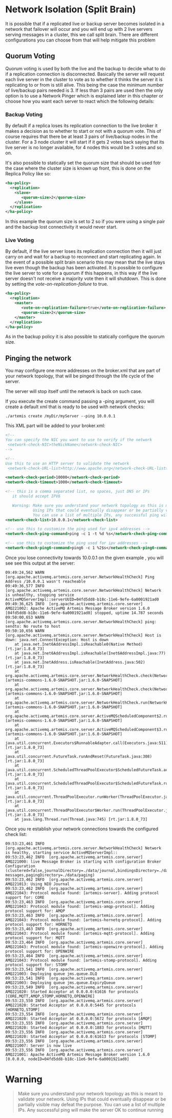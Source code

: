 # Network Isolation (Split Brain)

It is possible that if a replicated live or backup server becomes isolated in a network that failover will occur and you will end up
with 2 live servers serving messages in a cluster, this we call split brain. There are different configurations you can choose
from that will help mitigate this problem

## Quorum Voting

Quorum voting is used by both the live and the backup to decide what to do if a replication connection is disconnected. 
Basically the server will request each live server in the cluster to vote as to whether it thinks the server it is replicating 
to or from is still alive. This being the case the minimum number of live/backup pairs needed is 3. If less than 3 pairs 
are used then the only option is to use a Network Pinger which is explained later in this chapter or choose how you want each server to 
react which the following details:
 
### Backup Voting

By default if a replica loses its replication connection to the live broker it makes a decision as to whether to start or not
with a quorum vote. This of course requires that there be at least 3 pairs of live/backup nodes in the cluster. For a 3 node 
cluster it will start if it gets 2 votes back saying that its live server is no longer available, for 4 nodes this would be 
3 votes and so on.

It's also possible to statically set the quorum size that should be used fotr the case where the cluster size is known up front,
this is done on the Replica Policy like so:

```xml
<ha-policy>
  <replication>
    <slave>
       <quorum-size>2</quorum-size>
    </slave>
  </replication>
</ha-policy>
```

In this example the quorum size is set to 2 so if you were using a single pair and the backup lost connectivity it would 
never start.

### Live Voting

By default, if the live server loses its replication connection then it will just carry on and wait for a backup to reconnect 
and start replicating again. In the event of a possible split brain scenario this may mean that the live stays live even though
the backup has been activated. It is possible to configure the live server to vote for a quorum if this happens, in this way
if the live server doesn't not receive a majority vote then it will shutdown. This is done by setting the _vote-on-replication-failure_ 
to true.

```xml
<ha-policy>
  <replication>
    <master>
       <vote-on-replication-failure>true</vote-on-replication-failure>
       <quorum-size>2</quorum-size>
    </master>
  </replication>
</ha-policy>
```
As in the backup policy it is also possible to statically configure the quorum size.

## Pinging the network

You may configure one more addresses on the broker.xml that are part of your network topology, that will be pinged through the life cycle of the server.

The server will stop itself until the network is back on such case.

If you execute the create command passing a -ping argument, you will create a default xml that is ready to be used with network checks:


```
./artemis create /myDir/myServer --ping 10.0.0.1
```


This XML part will be added to your broker.xml:

```xml
<!--
You can specify the NIC you want to use to verify if the network
 <network-check-NIC>theNickName</network-check-NIC>
-->

<!--
Use this to use an HTTP server to validate the network
 <network-check-URL-list>http://www.apache.org</network-check-URL-list> -->

<network-check-period>10000</network-check-period>
<network-check-timeout>1000</network-check-timeout>

<!-- this is a comma separated list, no spaces, just DNS or IPs
   it should accept IPV6

   Warning: Make sure you understand your network topology as this is meant to check if your network is up.
            Using IPs that could eventually disappear or be partially visible may defeat the purpose.
            You can use a list of multiple IPs, any successful ping will make the server OK to continue running -->
<network-check-list>10.0.0.1</network-check-list>

<!-- use this to customize the ping used for ipv4 addresses -->
<network-check-ping-command>ping -c 1 -t %d %s</network-check-ping-command>

<!-- use this to customize the ping used for ipv addresses -->
<network-check-ping6-command>ping6 -c 1 %2$s</network-check-ping6-command>

```


Once you lose connectivity towards 10.0.0.1 on the given example
, you will see see this output at the server:


```
09:49:24,562 WARN  [org.apache.activemq.artemis.core.server.NetworkHealthCheck] Ping Address /10.0.0.1 wasn't reacheable
09:49:36,577 INFO  [org.apache.activemq.artemis.core.server.NetworkHealthCheck] Network is unhealthy, stopping service ActiveMQServerImpl::serverUUID=04fd5dd8-b18c-11e6-9efe-6a0001921ad0
09:49:36,625 INFO  [org.apache.activemq.artemis.core.server] AMQ221002: Apache ActiveMQ Artemis Message Broker version 1.6.0 [04fd5dd8-b18c-11e6-9efe-6a0001921ad0] stopped, uptime 14.787 seconds
09:50:00,653 WARN  [org.apache.activemq.artemis.core.server.NetworkHealthCheck] ping: sendto: No route to host
09:50:10,656 WARN  [org.apache.activemq.artemis.core.server.NetworkHealthCheck] Host is down: java.net.ConnectException: Host is down
	at java.net.Inet6AddressImpl.isReachable0(Native Method) [rt.jar:1.8.0_73]
	at java.net.Inet6AddressImpl.isReachable(Inet6AddressImpl.java:77) [rt.jar:1.8.0_73]
	at java.net.InetAddress.isReachable(InetAddress.java:502) [rt.jar:1.8.0_73]
	at org.apache.activemq.artemis.core.server.NetworkHealthCheck.check(NetworkHealthCheck.java:295) [artemis-commons-1.6.0-SNAPSHOT.jar:1.6.0-SNAPSHOT]
	at org.apache.activemq.artemis.core.server.NetworkHealthCheck.check(NetworkHealthCheck.java:276) [artemis-commons-1.6.0-SNAPSHOT.jar:1.6.0-SNAPSHOT]
	at org.apache.activemq.artemis.core.server.NetworkHealthCheck.run(NetworkHealthCheck.java:244) [artemis-commons-1.6.0-SNAPSHOT.jar:1.6.0-SNAPSHOT]
	at org.apache.activemq.artemis.core.server.ActiveMQScheduledComponent$2.run(ActiveMQScheduledComponent.java:189) [artemis-commons-1.6.0-SNAPSHOT.jar:1.6.0-SNAPSHOT]
	at org.apache.activemq.artemis.core.server.ActiveMQScheduledComponent$3.run(ActiveMQScheduledComponent.java:199) [artemis-commons-1.6.0-SNAPSHOT.jar:1.6.0-SNAPSHOT]
	at java.util.concurrent.Executors$RunnableAdapter.call(Executors.java:511) [rt.jar:1.8.0_73]
	at java.util.concurrent.FutureTask.runAndReset(FutureTask.java:308) [rt.jar:1.8.0_73]
	at java.util.concurrent.ScheduledThreadPoolExecutor$ScheduledFutureTask.access$301(ScheduledThreadPoolExecutor.java:180) [rt.jar:1.8.0_73]
	at java.util.concurrent.ScheduledThreadPoolExecutor$ScheduledFutureTask.run(ScheduledThreadPoolExecutor.java:294) [rt.jar:1.8.0_73]
	at java.util.concurrent.ThreadPoolExecutor.runWorker(ThreadPoolExecutor.java:1142) [rt.jar:1.8.0_73]
	at java.util.concurrent.ThreadPoolExecutor$Worker.run(ThreadPoolExecutor.java:617) [rt.jar:1.8.0_73]
	at java.lang.Thread.run(Thread.java:745) [rt.jar:1.8.0_73]

```

Once you re establish your network connections towards the configured check list:

```
09:53:23,461 INFO  [org.apache.activemq.artemis.core.server.NetworkHealthCheck] Network is healthy, starting service ActiveMQServerImpl::
09:53:23,462 INFO  [org.apache.activemq.artemis.core.server] AMQ221000: live Message Broker is starting with configuration Broker Configuration (clustered=false,journalDirectory=./data/journal,bindingsDirectory=./data/bindings,largeMessagesDirectory=./data/large-messages,pagingDirectory=./data/paging)
09:53:23,462 INFO  [org.apache.activemq.artemis.core.server] AMQ221013: Using NIO Journal
09:53:23,462 INFO  [org.apache.activemq.artemis.core.server] AMQ221043: Protocol module found: [artemis-server]. Adding protocol support for: CORE
09:53:23,463 INFO  [org.apache.activemq.artemis.core.server] AMQ221043: Protocol module found: [artemis-amqp-protocol]. Adding protocol support for: AMQP
09:53:23,463 INFO  [org.apache.activemq.artemis.core.server] AMQ221043: Protocol module found: [artemis-hornetq-protocol]. Adding protocol support for: HORNETQ
09:53:23,463 INFO  [org.apache.activemq.artemis.core.server] AMQ221043: Protocol module found: [artemis-mqtt-protocol]. Adding protocol support for: MQTT
09:53:23,464 INFO  [org.apache.activemq.artemis.core.server] AMQ221043: Protocol module found: [artemis-openwire-protocol]. Adding protocol support for: OPENWIRE
09:53:23,464 INFO  [org.apache.activemq.artemis.core.server] AMQ221043: Protocol module found: [artemis-stomp-protocol]. Adding protocol support for: STOMP
09:53:23,541 INFO  [org.apache.activemq.artemis.core.server] AMQ221003: Deploying queue jms.queue.DLQ
09:53:23,541 INFO  [org.apache.activemq.artemis.core.server] AMQ221003: Deploying queue jms.queue.ExpiryQueue
09:53:23,549 INFO  [org.apache.activemq.artemis.core.server] AMQ221020: Started Acceptor at 0.0.0.0:61616 for protocols [CORE,MQTT,AMQP,STOMP,HORNETQ,OPENWIRE]
09:53:23,550 INFO  [org.apache.activemq.artemis.core.server] AMQ221020: Started Acceptor at 0.0.0.0:5445 for protocols [HORNETQ,STOMP]
09:53:23,554 INFO  [org.apache.activemq.artemis.core.server] AMQ221020: Started Acceptor at 0.0.0.0:5672 for protocols [AMQP]
09:53:23,555 INFO  [org.apache.activemq.artemis.core.server] AMQ221020: Started Acceptor at 0.0.0.0:1883 for protocols [MQTT]
09:53:23,556 INFO  [org.apache.activemq.artemis.core.server] AMQ221020: Started Acceptor at 0.0.0.0:61613 for protocols [STOMP]
09:53:23,556 INFO  [org.apache.activemq.artemis.core.server] AMQ221007: Server is now live
09:53:23,556 INFO  [org.apache.activemq.artemis.core.server] AMQ221001: Apache ActiveMQ Artemis Message Broker version 1.6.0 [0.0.0.0, nodeID=04fd5dd8-b18c-11e6-9efe-6a0001921ad0] 
```

# Warning

> Make sure you understand your network topology as this is meant to validate your network.
> Using IPs that could eventually disappear or be partially visible may defeat the purpose.
> You can use a list of multiple IPs. Any successful ping will make the server OK to continue running
